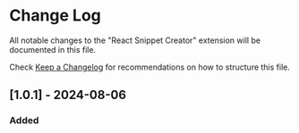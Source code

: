 # Change Log

All notable changes to the "React Snippet Creator" extension will be documented in this file.

Check [Keep a Changelog](http://keepachangelog.com/) for recommendations on how to structure this file.

## [1.0.1] - 2024-08-06
### Added
